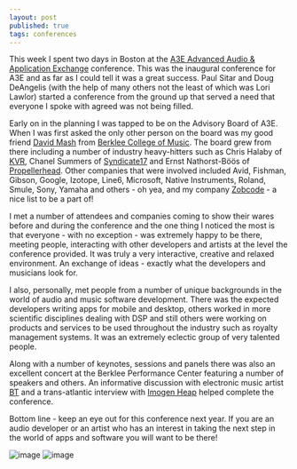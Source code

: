 ```yaml
---
layout: post
published: true
tags: conferences
---
```


This week I spent two days in Boston at the [A3E Advanced Audio & Application Exchange][a3e] conference. This was the inaugural conference for A3E and as far as I could tell it was a great success. Paul Sitar and Doug DeAngelis (with the help of many others not the least of which was Lori Lawlor) started a conference from the ground up that served a need that everyone I spoke with agreed was not being filled.

Early on in the planning I was tapped to be on the Advisory Board of A3E. When I was first asked the only other person on the board was my good friend [David Mash][mashine] from [Berklee College of Music][berklee]. The board grew from there including a number of industry heavy-hitters such as Chris Halaby of [KVR][kvr], Chanel Summers of [Syndicate17][s17] and Ernst Nathorst-Böös of [Propellerhead][propellerhead]. Other companies that were involved included Avid, Fishman, Gibson, Google, Izotope, Line6, Microsoft, Native Instruments, Roland, Smule, Sony, Yamaha and others - oh yea, and my company [Zobcode][zobcode] - a nice list to be a part of!

I met a number of attendees and companies coming to show their wares before and during the conference and the one thing I noticed the most is that everyone - with no exception - was extremely happy to be there, meeting people, interacting with other developers and artists at the level the conference provided. It was truly a very interactive, creative and relaxed environment. An exchange of ideas - exactly what the developers and musicians look for.

I also, personally, met people from a number of unique backgrounds in the world of audio and music software development. There was the expected developers writing apps for mobile and desktop, others worked in more scientific disciplines dealing with DSP and still others were working on products and services to be used throughout the industry such as royalty management systems. It was an extremely eclectic group of very talented people.

Along with a number of keynotes, sessions and panels there was also an excellent concert at the Berklee Performance Center featuring a number of speakers and others. An informative discussion with electronic music artist [BT][bt] and a trans-atlantic interview with [Imogen Heap][imogenheap] helped complete the conference.

Bottom line - keep an eye out for this conference next year. If you are an audio developer or an artist who has an interest in taking the next step in the world of apps and software you will want to be there!

![image](/blog/assets/a3e/IMG_0071.JPG)
![image](/blog/assets/a3e/IMG_0069.JPG)

[a3e]: http://a3exchange.com
[mashine]: http://mashine.com
[berklee]: http://berklee.edu
[kvr]: http://kvraudio.com
[s17]: http://syndicate17.com
[propellerhead]: https://propellerheads.se
[zobcode]: http://zobcode.com
[bt]: http://btmusic.com
[imogenheap]: http://www.imogenheap.co.uk
